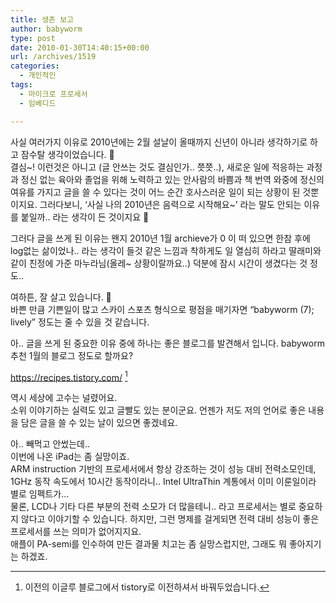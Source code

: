 ```yaml
---
title: 생존 보고
author: babyworm
type: post
date: 2010-01-30T14:40:15+00:00
url: /archives/1519
categories:
  - 개인적인
tags:
  - 마이크로 프로세서
  - 임베디드

---
```

사실 여러가지 이유로 2010년에는 2월 설날이 올때까지 신년이 아니라 생각하기로 하고 잠수탈 생각이었습니다. 🙂  
결심~! 이런것은 아니고 (글 안쓰는 것도 결심인가.. 쯧쯧..), 새로운 일에 적응하는 과정과 정신 없는 육아와 졸업을 위해 노력하고 있는 안사람의 바쁨과 책 번역 와중에 정신의 여유를 가지고 글을 쓸 수 있다는 것이 어느 순간 호사스러운 일이 되는 상황이 된 것뿐이지요. 그러다보니, &#8216;사실 나의 2010년은 음력으로 시작해요~&#8217; 라는 말도 안되는 이유를 붙일까.. 라는 생각이 든 것이지요 🙂

그러다 글을 쓰게 된 이유는 왠지 2010년 1월 archieve가 0 이 떠 있으면 한참 후에 log없는 삶이었나.. 라는 생각이 들것 같은 느낌과 착하게도 일 열심히 하라고 딸래미와 같이 친정에 가준 마누라님(올레~ 상황이랄까요..) 덕분에 잠시 시간이 생겼다는 것 정도..

여하튼, 잘 살고 있습니다. 🙂  
바쁜 만큼 기쁜일이 많고 스카이 스포츠 형식으로 평점을 매기자면 &#8220;babyworm (7); lively&#8221; 정도는 줄 수 있을 것 같습니다.

아.. 글을 쓰게 된 중요한 이유 중에 하나는 좋은 블로그를 발견해서 입니다. babyworm 추천 1월의 블로그 정도로 할까요? 

<https://recipes.tistory.com/> [^1]

역시 세상에 고수는 널렸어요.  
소위 이야기하는 실력도 있고 글빨도 있는 분이군요. 언젠가 저도 저의 언어로 좋은 내용을 담은 글을 쓸 수 있는 날이 있으면 좋겠네요. 

아.. 빼먹고 안썼는데..  
이번에 나온 iPad는 좀 실망이죠.  
ARM instruction 기반의 프로세서에서 항상 강조하는 것이 성능 대비 전력소모인데, 1GHz 동작 속도에서 10시간 동작이라니.. Intel UltraThin 계통에서 이미 이룬일이라 별로 임펙트가&#8230;  
물론, LCD나 기타 다른 부분의 전력 소모가 더 많을테니.. 라고 프로세서는 별로 중요하지 않다고 이야기할 수 있습니다. 하지만, 그런 명제를 걸게되면 전력 대비 성능이 좋은 프로세서를 쓰는 의미가 없어지지요.  
애플이 PA-semi를 인수하여 만든 결과물 치고는 좀 실망스럽지만, 그래도 뭐 좋아지기는 하겠죠.


[^1]: 이전의 이글루 블로그에서 tistory로 이전하셔서 바꿔두었습니다. 
